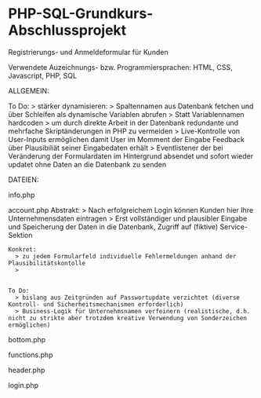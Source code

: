 # PHP-SQL-Grundkurs-Abschlussprojekt
Registrierungs- und Anmeldeformular für Kunden

Verwendete Auzeichnungs- bzw. Programmiersprachen:
HTML, CSS, Javascript, PHP, SQL


ALLGEMEIN:

  To Do:
    > stärker dynamisieren:
      > Spaltennamen aus Datenbank fetchen und über Schleifen als dynamische Variablen abrufen
      > Statt Variablennamen hardcoden
      > um durch direkte Arbeit in der Datenbank redundante und mehrfache Skriptänderungen in PHP zu vermeiden
    > Live-Kontrolle von User-Inputs ermöglichen damit User im Momment der Eingabe Feedback über Plausibiliät seiner Eingabedaten erhält
      > Eventlistener der bei Veränderung der Formulardaten im Hintergrund absendet und sofort wieder updatet ohne Daten an die Datenbank zu senden


DATEIEN:

info.php



account.php
    Abstrakt:
    > Nach erfolgreichem Login können Kunden hier Ihre Unternehmensdaten eintragen
    > Erst vollständiger und plausibler Eingabe und Speicherung der Daten in die Datenbank, Zugriff auf (fiktive) Service-Sektion


    Konkret:
      > zu jedem Formularfeld individuelle Fehlermeldungen anhand der Plausibilitätskontolle
      > 


    To Do:
      > bislang aus Zeitgründen auf Passwortupdate verzichtet (diverse Kontroll- und Sicherheitsmechanismen erforderlich)
      > Business-Logik für Unternehmsnamen verfeinern (realistische, d.h. nicht zu strikte aber trotzdem kreative Verwendung von Sonderzeichen ermöglichen)

bottom.php


functions.php



header.php


login.php
